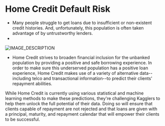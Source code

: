 # Home Credit Default Risk
- Many people struggle to get loans due to insufficient or non-existent credit histories. And, unfortunately, this population is often taken advantage of by untrustworthy lenders.
- 
![IMAGE_DESCRIPTION]([url_of_image](https://www.pexels.com/photo/stressed-woman-looking-at-documents-6963054/))

- Home Credit strives to broaden financial inclusion for the unbanked population by providing a positive and safe borrowing experience. In order to make sure this underserved population has a positive loan experience, Home Credit makes use of a variety of alternative data--including telco and transactional information--to predict their clients' repayment abilities.

While Home Credit is currently using various statistical and machine learning methods to make these predictions, they're challenging Kagglers to help them unlock the full potential of their data. Doing so will ensure that clients capable of repayment are not rejected and that loans are given with a principal, maturity, and repayment calendar that will empower their clients to be successful.
